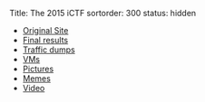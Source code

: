 Title: The 2015 iCTF
sortorder: 300
status: hidden

* [Original Site](/archive/2015/site/)
* [Final results](/archive/2015/scoreboard/)
* [Traffic dumps](/archive/2015/dumps/)
* [VMs](/archive/2015/vms/)
* [Pictures](/archive/2015/pictures/)
* [Memes](http://chaoticshitshow.tumblr.com/)
* [Video](https://www.youtube.com/watch?v=hAP04xIQ8yg)
